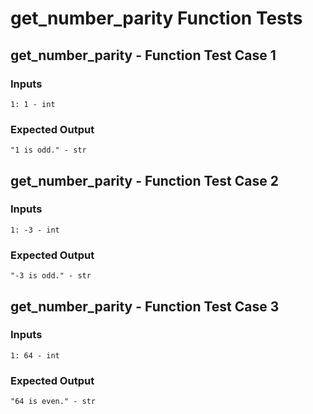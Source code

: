 # get_number_parity Function Tests

## get_number_parity - Function Test Case 1

### Inputs
```
1: 1 - int
```

### Expected Output
```
"1 is odd." - str
```

## get_number_parity - Function Test Case 2

### Inputs
```
1: -3 - int
```

### Expected Output
```
"-3 is odd." - str
```

## get_number_parity - Function Test Case 3

### Inputs
```
1: 64 - int
```

### Expected Output
```
"64 is even." - str
```

